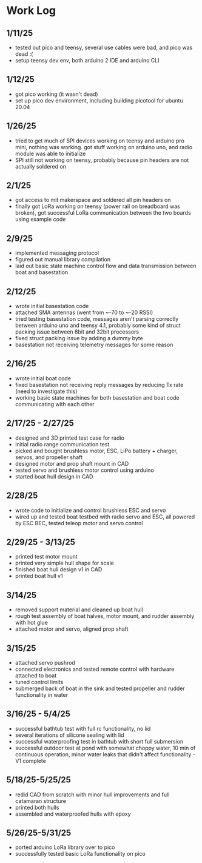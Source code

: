 # Work Log

## 1/11/25
- tested out pico and teensy, several use cables were bad, and pico was dead :(
- setup teensy dev env, both arduino 2 IDE and arduino CLI

## 1/12/25
- got pico working (it wasn't dead)
- set up pico dev environment, including building picotool for ubuntu 20.04

## 1/26/25
- tried to get much of SPI devices working on teensy and arduino pro mini, nothing was working. got stuff working on arduino uno, and radio module was able to initialize
- SPI still not working on teensy, probably because pin headers are not actually soldered on

## 2/1/25
- got access to mit makerspace and soldered all pin headers on
- finally got LoRa working on teensy (power rail on breadboard was broken), got successful LoRa communication between the two boards using example code

## 2/9/25
- implemented messaging protocol
- figured out manual library compilation
- laid out basic state machine control flow and data transmission between boat and basestation

## 2/12/25
- wrote initial basestation code
- attached SMA antennas (went from ~-70 to ~-20 RSSI)
- tried testing basestation code, messages aren't parsing correctly between arduino uno and teensy 4.1, probably some kind of struct packing issue between 8bit and 32bit processors
- fixed struct packing issue by adding a dummy byte
- basestation not receiving telemetry messages for some reason

## 2/16/25
- wrote initial boat code
- fixed basestation not receiving reply messages by reducing Tx rate (need to investigate this)
- working basic state machines for both basestation and boat code communicating with each other

## 2/17/25 - 2/27/25
- designed and 3D printed test case for radio
- initial radio range communication test
- picked and bought brushless motor, ESC, LiPo battery + charger, servos, and propeller shaft
- designed motor and prop shaft mount in CAD
- tested servo and brushless motor control using arduino
- started boat hull design in CAD

## 2/28/25
- wrote code to initialize and control brushless ESC and servo
- wired up and tested boat testbed with radio servo and ESC, all powered by ESC BEC, tested teleop motor and servo control

## 2/29/25 - 3/13/25
- printed test motor mount
- printed very simple hull shape for scale
- finished boat hull design v1 in CAD
- printed boat hull v1

## 3/14/25
- removed support material and cleaned up boat hull
- rough test assembly of boat halves, motor mount, and rudder assembly with hot glue
- attached motor and servo, aligned prop shaft

## 3/15/25
- attached servo pushrod
- connected electronics and tested remote control with hardware attached to boat
- tuned control limits
- submerged back of boat in the sink and tested propeller and rudder functionality in water

## 3/16/25 - 5/4/25
- successful bathtub test with full rc functionality, no lid
- several iterations of silicone sealing with lid
- successful waterproofing test in bathtub with short full submersion
- successful outdoor test at pond with somewhat choppy water, 10 min of continuous operation, minor water leaks that didn't affect functionality - V1 complete

## 5/18/25-5/25/25
- redid CAD from scratch with minor hull improvements and full catamaran structure
- printed both hulls
- assembled and waterproofed hulls with epoxy

## 5/26/25-5/31/25
- ported arduino LoRa library over to pico
- successfully tested basic LoRa functionality on pico